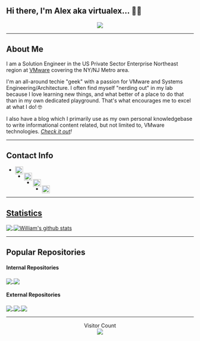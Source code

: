 <!--
**virtualex-itv/virtualex-itv** is a ✨ _special_ ✨ repository because its `README.md` (this file) appears on your GitHub profile.

Here are some ideas to get you started:

- 🔭 I’m currently working on ...
- 🌱 I’m currently learning ...
- 👯 I’m looking to collaborate on ...
- 🤔 I’m looking for help with ...
- 💬 Ask me about ...
- 📫 How to reach me: ...
- 😄 Pronouns: ...
- ⚡ Fun fact: ...
-->

## Hi there, I'm Alex aka virtualex... 👨‍💻
<p align="center">
  <img src="https://rawcdn.githack.com/virtualex-itv/virtualex-itv/6bcb6f99056198a248c64a242288528d8dd69052/assets/icons/virtualex.png" /> </p>

---

## About Me

I am a Solution Engineer in the US Private Sector Enterprise Northeast region at [VMware](https://www.vmware.com) covering the NY/NJ Metro area.  

I'm an all-around techie "geek" with a passion for VMware and Systems Engineering/Architecture.  I often find myself "nerding out" in my lab because I love learning new things, and what better of a place to do that than in my own dedicated playground.  That's what encourages me to excel at what I do! 🤓

I also have a blog which I primarily use as my own personal knowledgebase to write informational content related, but not limited to, VMware technologies.  *[Check it out](https://ithinkvirtual.com)!*

---
## Contact Info

* <a href="mailto:info@ithinkvirtual.com">
    <img align="left" alt="Email Me" width="21px" src="https://rawcdn.githack.com/virtualex-itv/virtualex-itv/c4fed751f8508273a3520ddc2cebb6cbbde133d5/assets/icons/email.png" />


* <a href="https://twitter.com/ivirtualex">
    <img align="left" alt="Alex López | Twitter" width="21px" src="https://rawcdn.githack.com/virtualex-itv/virtualex-itv/c4fed751f8508273a3520ddc2cebb6cbbde133d5/assets/icons/twitter.png" />


* <a href="https://www.linkedin.com/in/alopez27">
    <img align="left" alt="Alex López | LinkedIn" width="21px" src="https://rawcdn.githack.com/virtualex-itv/virtualex-itv/c4fed751f8508273a3520ddc2cebb6cbbde133d5/assets/icons/linkedin.png" />


* <a href="https://discord.gg/bmCBJVm">
    <img align="left" alt="Unofficial VMware Discord" width="21px" src="https://rawcdn.githack.com/virtualex-itv/virtualex-itv/c4fed751f8508273a3520ddc2cebb6cbbde133d5/assets/icons/discord.png" />

---
## Statistics
<!-- Thanks to https://github.com/anuraghazra/github-readme-stats -->

<!-- Top Language Dashboard -->
<a href="https://github.com/virtualex-itv">
<img align="center" src="https://github-readme-stats.vercel.app/api/top-langs/?username=virtualex-itv&theme=nightowl" />
</a>

<!-- Stats Dashboard -->
<a href="https://github.com/virtualex-itv">
<img align="center" src="https://github-readme-stats.vercel.app/api?username=virtualex-itv&show_icons=true&theme=nightowl&line_height=27" alt="William's github stats" />
</a>

---
## Popular Repositories
#### Internal Repositories
<!-- Thanks to https://github.com/anuraghazra/github-readme-stats -->

<!-- itv-lib Repo -->
<a href="https://github.com/virtualex-itv/itv-lib">
  <img align="center" src="https://github-readme-stats.vercel.app/api/pin/?username=virtualex-itv&repo=itv-lib&theme=dark" />
</a>

<!-- chocolatey Repo -->
<a href="https://github.com/virtualex-itv/chocolatey">
  <img align="center" src="https://github-readme-stats.vercel.app/api/pin/?username=virtualex-itv&repo=chocolatey&theme=dark" />
</a>

#### External Repositories
<!-- ESXi-Customizer-PS Repo -->
<a href="https://github.com/VFrontDe/ESXi-Customizer-PS">
  <img align="center" src="https://github-readme-stats.vercel.app/api/pin/?username=VFrontDe&repo=ESXi-Customizer-PS&theme=merko" />
</a>

<!-- aac-lib Repo -->
<a href="https://github.com/texiwill/aac-lib">
  <img align="center" src="https://github-readme-stats.vercel.app/api/pin/?username=texiwill&repo=aac-lib&theme=cobalt" />
</a>

<!-- Homelab Repo -->
<a href="https://github.com/lamw/homelab">
  <img align="center" src="https://github-readme-stats.vercel.app/api/pin/?username=lamw&repo=homelab&theme=radical" />
</a>

---
<!-- Stats Counter --->
<!-- Thanks to https://github.com/sagar-viradiya -->
<p align="center">
  Visitor Count<br>
  <img src="https://profile-counter.glitch.me/virtualex-itv/count.svg" />
</p>
